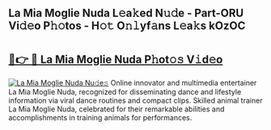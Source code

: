## La Mia Moglie Nuda L𝚎a𝚔ed N𝚞𝚍e - Part-ORU Vi𝚍𝚎o P𝚑𝚘tos - H𝚘𝚝 O𝚗𝚕yf𝚊ns L𝚎a𝚔s kOzOC

# <h2><a href="http://kfan7c.oniu.top/?m=La+Mia+Moglie+Nuda">🔗👉 🔴 La Mia Moglie Nuda P𝚑ot𝚘𝚜 V𝚒d𝚎o</a></h2>

[![La Mia Moglie Nuda Nu𝚍e𝚜](https://i.imgur.com/0qMVB7G.gif)](http://kfan7c.oniu.top/?m=La+Mia+Moglie+Nuda)
Online innovator and multimedia entertainer La Mia Moglie Nuda, recognized for disseminating dance and lifestyle information via viral dance routines and compact clips. Skilled animal trainer La Mia Moglie Nuda, celebrated for their remarkable abilities and accomplishments in training animals for performances.  
